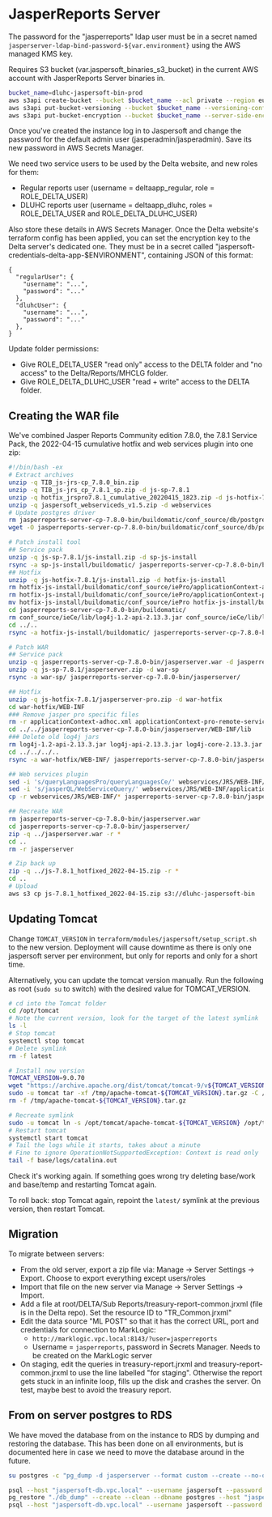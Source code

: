 # JasperReports Server

The password for the "jasperreports" ldap user must be in a secret named `jasperserver-ldap-bind-password-${var.environment}` using the AWS managed KMS key.

Requires S3 bucket (var.jaspersoft_binaries_s3_bucket) in the current AWS account with JasperReports Server binaries in.

```sh
bucket_name=dluhc-jaspersoft-bin-prod
aws s3api create-bucket --bucket $bucket_name --acl private --region eu-west-1 --create-bucket-configuration LocationConstraint=eu-west-1
aws s3api put-bucket-versioning --bucket $bucket_name --versioning-configuration Status=Enabled
aws s3api put-bucket-encryption --bucket $bucket_name --server-side-encryption-configuration '{"Rules": [{"ApplyServerSideEncryptionByDefault": {"SSEAlgorithm": "AES256"}}]}'
```

Once you've created the instance log in to Jaspersoft and change the password for the default admin user (jasperadmin/jasperadmin). Save its new password in AWS Secrets Manager. 

We need two service users to be used by the Delta website, and new roles for them:
* Regular reports user (username = deltaapp_regular, role = ROLE_DELTA_USER)
* DLUHC reports user (username = deltaapp_dluhc, roles = ROLE_DELTA_USER and ROLE_DELTA_DLUHC_USER)

Also store these details in AWS Secrets Manager. Once the Delta website's terraform config has been applied, you can set the encryption key to the Delta server's dedicated one. They must be in a secret called "jaspersoft-credentials-delta-app-$ENVIRONMENT", containing JSON of this format:

```
{
  "regularUser": {
    "username": "...",
    "password": "..."
  },
  "dluhcUser": {
    "username": "...",
    "password": "..."
  },
}
```

Update folder permissions:
* Give ROLE_DELTA_USER "read only" access to the DELTA folder and "no access" to the Delta/Reports/MHCLG folder.
* Give ROLE_DELTA_DLUHC_USER "read + write" access to the DELTA folder. 

## Creating the WAR file

We've combined Jasper Reports Community edition 7.8.0, the 7.8.1 Service Pack, the 2022-04-15 cumulative hotfix and web services plugin into one zip:

```sh
#!/bin/bash -ex
# Extract archives
unzip -q TIB_js-jrs-cp_7.8.0_bin.zip
unzip -q TIB_js-jrs_cp_7.8.1_sp.zip -d js-sp-7.8.1
unzip -q hotfix_jrspro7.8.1_cumulative_20220415_1823.zip -d js-hotfix-7.8.1
unzip -q jaspersoft_webserviceds_v1.5.zip -d webservices
# Update postgres driver
rm jasperreports-server-cp-7.8.0-bin/buildomatic/conf_source/db/postgresql/jdbc/postgresql-42.2.5.jar
wget -O jasperreports-server-cp-7.8.0-bin/buildomatic/conf_source/db/postgresql/jdbc/postgresql-42.5.0.jar "https://jdbc.postgresql.org/download/postgresql-42.5.0.jar"

# Patch install tool
## Service pack
unzip -q js-sp-7.8.1/js-install.zip -d sp-js-install
rsync -a sp-js-install/buildomatic/ jasperreports-server-cp-7.8.0-bin/buildomatic/
## Hotfix
unzip -q js-hotfix-7.8.1/js-install.zip -d hotfix-js-install
rm hotfix-js-install/buildomatic/conf_source/iePro/applicationContext-adhoc.xml
rm hotfix-js-install/buildomatic/conf_source/iePro/applicationContext-pro-remote-services.xml
mv hotfix-js-install/buildomatic/conf_source/iePro hotfix-js-install/buildomatic/conf_source/ieCe
cd jasperreports-server-cp-7.8.0-bin/buildomatic/
rm conf_source/ieCe/lib/log4j-1.2-api-2.13.3.jar conf_source/ieCe/lib/log4j-api-2.13.3.jar conf_source/ieCe/lib/log4j-core-2.13.3.jar conf_source/ieCe/lib/log4j-jcl-2.13.3.jar conf_source/ieCe/lib/log4j-jul-2.13.3.jar conf_source/ieCe/lib/log4j-slf4j-impl-2.13.3.jar lib/log4j-1.2-api-2.13.3.jar lib/log4j-api-2.13.3.jar lib/log4j-core-2.13.3.jar lib/log4j-jcl-2.13.3.jar
cd ../..
rsync -a hotfix-js-install/buildomatic/ jasperreports-server-cp-7.8.0-bin/buildomatic/

# Patch WAR
## Service pack
unzip -q jasperreports-server-cp-7.8.0-bin/jasperserver.war -d jasperreports-server-cp-7.8.0-bin/jasperserver
unzip -q js-sp-7.8.1/jasperserver.zip -d war-sp
rsync -a war-sp/ jasperreports-server-cp-7.8.0-bin/jasperserver/

## Hotfix
unzip -q js-hotfix-7.8.1/jasperserver-pro.zip -d war-hotfix
cd war-hotfix/WEB-INF
### Remove jasper pro specific files
rm -r applicationContext-adhoc.xml applicationContext-pro-remote-services.xml applicationContext-security-pro-web.xml web.xml jsp/
cd ../../jasperreports-server-cp-7.8.0-bin/jasperserver/WEB-INF/lib
### Delete old log4j jars
rm log4j-1.2-api-2.13.3.jar log4j-api-2.13.3.jar log4j-core-2.13.3.jar log4j-jcl-2.13.3.jar log4j-jul-2.13.3.jar log4j-slf4j-impl-2.13.3.jar log4j-web-2.13.3.jar
cd ../../../..
rsync -a war-hotfix/WEB-INF/ jasperreports-server-cp-7.8.0-bin/jasperserver/WEB-INF/

## Web services plugin
sed -i 's/queryLanguagesPro/queryLanguagesCe/' webservices/JRS/WEB-INF/applicationContext-WebServiceDataSource.xml
sed -i 's/jasperQL/WebServiceQuery/' webservices/JRS/WEB-INF/applicationContext-remote-services.xml
cp -r webservices/JRS/WEB-INF/* jasperreports-server-cp-7.8.0-bin/jasperserver/WEB-INF/

## Recreate WAR
rm jasperreports-server-cp-7.8.0-bin/jasperserver.war
cd jasperreports-server-cp-7.8.0-bin/jasperserver/
zip -q ../jasperserver.war -r *
cd ..
rm -r jasperserver

# Zip back up
zip -q ../js-7.8.1_hotfixed_2022-04-15.zip -r *
cd ..
# Upload
aws s3 cp js-7.8.1_hotfixed_2022-04-15.zip s3://dluhc-jaspersoft-bin
```

## Updating Tomcat

Change `TOMCAT_VERSION` in `terraform/modules/jaspersoft/setup_script.sh` to the new version. Deployment will cause downtime as there is only one jaspersoft server per environment, but only for reports and only for a short time. 

Alternatively, you can update the tomcat version manually. Run the following as root (`sudo su` to switch) with the desired value for TOMCAT_VERSION.

```sh
# cd into the Tomcat folder
cd /opt/tomcat
# Note the current version, look for the target of the latest symlink
ls -l
# Stop tomcat
systemctl stop tomcat
# Delete symlink
rm -f latest

# Install new version
TOMCAT_VERSION=9.0.70
wget "https://archive.apache.org/dist/tomcat/tomcat-9/v${TOMCAT_VERSION}/bin/apache-tomcat-${TOMCAT_VERSION}.tar.gz" -P /tmp
sudo -u tomcat tar -xf /tmp/apache-tomcat-${TOMCAT_VERSION}.tar.gz -C /opt/tomcat/
rm -f /tmp/apache-tomcat-${TOMCAT_VERSION}.tar.gz

# Recreate symlink
sudo -u tomcat ln -s /opt/tomcat/apache-tomcat-${TOMCAT_VERSION} /opt/tomcat/latest
# Restart tomcat
systemctl start tomcat
# Tail the logs while it starts, takes about a minute
# Fine to ignore OperationNotSupportedException: Context is read only
tail -f base/logs/catalina.out
```

Check it's working again. If something goes wrong try deleting base/work and base/temp and restarting Tomcat again.

To roll back: stop Tomcat again, repoint the `latest/` symlink at the previous version, then restart Tomcat.

## Migration

To migrate between servers:

* From the old server, export a zip file via: Manage -> Server Settings -> Export. Choose to export everything except users/roles
* Import that file on the new server via Manage -> Server Settings -> Import.
* Add a file at root/DELTA/Sub Reports/treasury-report-common.jrxml (file is in the Delta repo). Set the resource ID to "TR_Common.jrxml"
* Edit the data source "ML POST" so that it has the correct URL, port and credentials for connection to MarkLogic:
  * `http://marklogic.vpc.local:8143/?user=jasperreports`
  * Username = `jasperreports`, password in Secrets Manager. Needs to be created on the MarkLogic server
* On staging, edit the queries in treasury-report.jrxml and treasury-report-common.jrxml to use the line labelled "for staging". Otherwise the report gets stuck in an infinite loop, fills up the disk and crashes the server. On test, maybe best to avoid the treasury report.

## From on server postgres to RDS

We have moved the database from on the instance to RDS by dumping and restoring the database.
This has been done on all environments, but is documented here in case we need to move the database around in the future.

```sh
su postgres -c "pg_dump -d jasperserver --format custom --create --no-owner" > db_dump

psql --host "jaspersoft-db.vpc.local" --username jaspersoft --password -d postgres -c 'CREATE USER postgres IN GROUP rds_superuser;'
pg_restore "./db_dump" --create --clean --dbname postgres --host "jaspersoft-db.vpc.local" --username jaspersoft --password --exit-on-error
psql --host "jaspersoft-db.vpc.local" --username jaspersoft --password -d postgres -c 'ALTER DATABASE jasperserver OWNER TO jaspersoft;'
```
